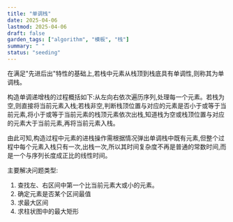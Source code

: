 ```yaml
---
title: "单调栈"
date: 2025-04-06
lastmod: 2025-04-06
draft: false
garden_tags: ["algorithm", "模板", "栈"]
summary: " "
status: "seeding"
---
```


在满足"先进后出"特性的基础上,若栈中元素从栈顶到栈底具有单调性,则称其为单调栈。

构造单调递增栈的过程概括如下:从左向右依次遍历序列,处理每一个元素。若栈为空,则直接将当前元素入栈;若栈非空,判断栈顶位置与对应的元素是否小于或等于当前元素,将小于或等于当前元素的栈顶元素依次出栈,知道栈为空或栈顶位置与对应的元素大于当前元素,再将当前元素入栈。

由此可知,构造过程中元素的进栈操作需根据情况弹出单调栈中既有元素,但整个过程中每个元素入栈只有一次,出栈一次,所以其时间复杂度不再是普通的常数时间,而是一个与序列长度成正比的线性时间。

主要解决问题类型:
1. 查找左、右区间中第一个比当前元素大或小的元素。
2. 确定元素是否某个区间最值
3. 求最大区间
4. 求柱状图中的最大矩形

